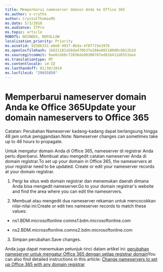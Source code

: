 ```yaml
---
title: Memperbarui nameserver domain Anda ke Office 365
ms.author: v-crytho
author: CrystalThomasMS
ms.date: 5/3/2018
ms.audience: ITPro
ms.topic: article
ROBOTS: NOINDEX, NOFOLLOW
localization_priority: Priority
ms.assetid: 5d38b331-a0e8-4937-8bda-4f8f715e1976
ms.openlocfilehash: 16821181a58da470b37e286e082180d0c6012b2d
ms.sourcegitcommit: 0ae6cbb8cf2836da98300767ed81b411d6551bee
ms.translationtype: MT
ms.contentlocale: id-ID
ms.lasthandoff: 01/30/2019
ms.locfileid: "29655850"
---
```

# <a name="update-your-domain-nameservers-to-office-365"></a><span data-ttu-id="4f4d4-102">Memperbarui nameserver domain Anda ke Office 365</span><span class="sxs-lookup"><span data-stu-id="4f4d4-102">Update your domain nameservers to Office 365</span></span>

<span data-ttu-id="4f4d4-103">Catatan: Perubahan Nameserver kadang-kadang dapat berlangsung hingga 48 jam untuk penggandaan.</span><span class="sxs-lookup"><span data-stu-id="4f4d4-103">Note: Nameserver changes can sometimes take up to 48 hours to propagate.</span></span>
  
<span data-ttu-id="4f4d4-p101">Untuk mengatur domain Anda di Office 365, nameserver di registrar Anda perlu diperbarui. Membuat atau mengedit catatan nameserver Anda di domain registrar.</span><span class="sxs-lookup"><span data-stu-id="4f4d4-p101">To set up your domain in Office 365, the nameservers at your registrar need to be updated. Create or edit your nameserver records at your domain registrar.</span></span>
  
1. <span data-ttu-id="4f4d4-106">Pergi ke situs web domain registrar dan menemukan daerah dimana Anda bisa mengedit nameserver.</span><span class="sxs-lookup"><span data-stu-id="4f4d4-106">Go to your domain registrar's website and find the area where you can edit the nameservers.</span></span>
    
2. <span data-ttu-id="4f4d4-107">Membuat atau mengedit dua nameserver rekaman untuk mencocokkan nilai-nilai ini:</span><span class="sxs-lookup"><span data-stu-id="4f4d4-107">Create or edit two nameserver records to match these values:</span></span>
    
  - <span data-ttu-id="4f4d4-108">ns1.BDM.microsoftonline.com</span><span class="sxs-lookup"><span data-stu-id="4f4d4-108">ns1.bdm.microsoftonline.com</span></span>
    
  - <span data-ttu-id="4f4d4-109">ns2.BDM.microsoftonline.com</span><span class="sxs-lookup"><span data-stu-id="4f4d4-109">ns2.bdm.microsoftonline.com</span></span>
    
3. <span data-ttu-id="4f4d4-110">Simpan perubahan.</span><span class="sxs-lookup"><span data-stu-id="4f4d4-110">Save changes.</span></span>
    
<span data-ttu-id="4f4d4-111">Anda juga dapat menemukan petunjuk rinci dalam artikel ini: [perubahan nameserver untuk mengatur Office 365 dengan setiap registrar domain](https://support.office.com/article/https://support.office.com/article/Change-nameservers-at-any-domain-registrar-to-set-up-Office-365-a8b487a9-2a45-4581-9dc4-5d28a47010a2.aspx)</span><span class="sxs-lookup"><span data-stu-id="4f4d4-111">You can also find detailed instructions in this article: [Change nameservers to set up Office 365 with any domain registrar](https://support.office.com/article/https://support.office.com/article/Change-nameservers-at-any-domain-registrar-to-set-up-Office-365-a8b487a9-2a45-4581-9dc4-5d28a47010a2.aspx)</span></span>
  

